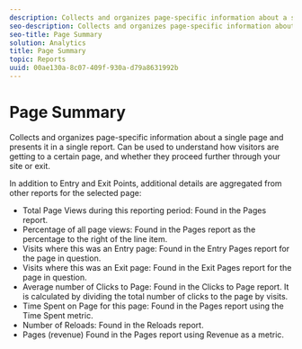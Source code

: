 ```yaml
---
description: Collects and organizes page-specific information about a single page and presents it in a single report. Can be used to understand how visitors are getting to a certain page, and whether they proceed further through your site or exit.
seo-description: Collects and organizes page-specific information about a single page and presents it in a single report. Can be used to understand how visitors are getting to a certain page, and whether they proceed further through your site or exit.
seo-title: Page Summary
solution: Analytics
title: Page Summary
topic: Reports
uuid: 00ae130a-8c07-409f-930a-d79a8631992b
---
```


# Page Summary

Collects and organizes page-specific information about a single page and presents it in a single report. Can be used to understand how visitors are getting to a certain page, and whether they proceed further through your site or exit.

In addition to Entry and Exit Points, additional details are aggregated from other reports for the selected page:

* Total Page Views during this reporting period: Found in the Pages report.
* Percentage of all page views: Found in the Pages report as the percentage to the right of the line item.
* Visits where this was an Entry page: Found in the Entry Pages report for the page in question.
* Visits where this was an Exit page: Found in the Exit Pages report for the page in question.
* Average number of Clicks to Page: Found in the Clicks to Page report. It is calculated by dividing the total number of clicks to the page by visits.
* Time Spent on Page for this page: Found in the Pages report using the Time Spent metric.
* Number of Reloads: Found in the Reloads report.
* Pages (revenue) Found in the Pages report using Revenue as a metric.

